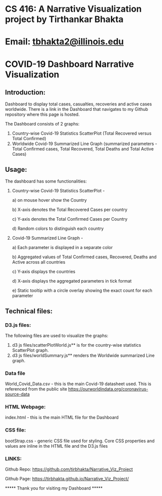 # CS 416: A Narrative Visualization project by Tirthankar Bhakta
# Email: tbhakta2@illinois.edu
# COVID-19 Dashboard Narrative Visualization

## Introduction:

Dashboard to display total cases, casualties, recoveries and active cases worldwide. 
There is a link in the Dashboard that navigates to my Github repository where this page is hosted.

The Dashboard consists of 2 graphs: 

1. Country-wise Covid-19 Statistics ScatterPlot (Total Recovered versus Total Confirmed)
2. Worldwide Covid-19 Summarized Line Graph (summarized parameters - Total Confirmed cases, Total Recovered, Total Deaths and Total Active Cases)


## Usage: 

The dashboard has some functionalities:
1. Country-wise Covid-19 Statistics ScatterPlot - 

   a) on mouse hover show the Country
   
   b) X-axis denotes the Total Recovered Cases per country
   
   c) Y-axis denotes the Total Confirmed Cases per Country
   
   d) Random colors to distinguish each country
   

2. Covid-19 Summarized Line Graph - 

   a) Each parameter is displayed in a separate color
   
   b) Aggregated values of Total Confirmed cases, Recovered, Deaths and Active across all countries
   
   c) Y-axis displays the countries
   
   d) X-axis displays the aggregated parameters in tick format
   
   e) Static tooltip with a circle overlay showing the exact count for each parameter
   

## Technical files: 
### D3.js files:

The following files are used to visualize the graphs: 

1. d3 js files/scatterPlotWorld.js** is for the country-wise statistics ScatterPlot graph. 
2. d3 js files/worldSummary.js** renders the Worldwide summarized Line graph.

### Data file
World_Covid_Data.csv - this is the main Covid-19 datasheet used. This is referenced from the public site https://ourworldindata.org/coronavirus-source-data

### HTML Webpage:
index.html - this is the main HTML file for the Dashboard

### CSS file:
bootStrap.css - generic CSS file used for styling. Core CSS properties and values are inline in the HTML file and the D3.js files

### LINKS:
Github Repo: https://github.com/tirbhakta/Narrative_Viz_Project

Github Page: https://tirbhakta.github.io/Narrative_Viz_Project/

***** Thank you for visiting my Dashboard *****
